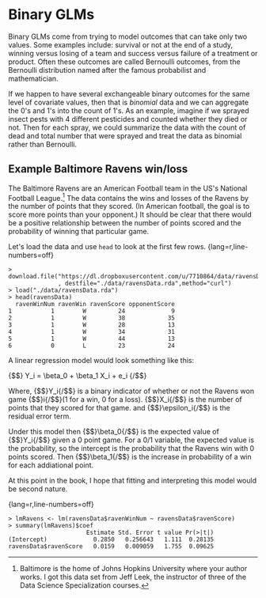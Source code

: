 # Binary GLMs

Binary GLMs come from trying to model outcomes that can take only two
values. Some examples include: survival or not at the end of a study,
winning versus losing of a team and success versus failure of a treatment or
product. Often these outcomes are called Bernoulli outcomes, from the
Bernoulli distribution named after the famous probabilist and mathematician.

If we happen to have several exchangeable binary outcomes for the same level
of covariate values, then that is *binomial* data and we can aggregate the 0's and
1's into the count of 1's. As an example, imagine if we sprayed insect pests
with 4 different pesticides and counted whether they died or not. Then for
each spray, we could summarize the data with the count of dead and total number
that were sprayed and treat the data as binomial rather than Bernoulli.


## Example Baltimore Ravens win/loss

The Baltimore Ravens are an American Football team in
the US's National Football League.[^f2] The data contains the wins
and losses of the Ravens by the number of points that they scored. (In American football, the
goal is to score more points than your opponent.) It should be clear
that there would be a positive relationship between the number of
points scored and the probability of winning that particular game.

[^f2]: Baltimore is the home of Johns Hopkins University where your author works. I got this data set
from Jeff Leek, the instructor of three of the Data Science Specialization
courses.

Let's load the data and use `head` to look at the first few rows.
{lang=r,line-numbers=off}
~~~
> download.file("https://dl.dropboxusercontent.com/u/7710864/data/ravensData.rda"
              , destfile="./data/ravensData.rda",method="curl")
> load("./data/ravensData.rda")
> head(ravensData)
  ravenWinNum ravenWin ravenScore opponentScore
1           1        W         24             9
2           1        W         38            35
3           1        W         28            13
4           1        W         34            31
5           1        W         44            13
6           0        L         23            24
~~~


A linear regression model would look something like this:

{$$} Y_i = \beta_0 + \beta_1 X_i + e_i {/$$}

Where,
{$$}Y_i{/$$} is a binary indicator of whether or
not the Ravens won game {$$}i{/$$}(1 for a win, 0 for a loss).
{$$}X_i{/$$} is the number of points that they scored for that game.
and {$$}\epsilon_i{/$$} is the residual error term.

Under this model then {$$}\beta_0{/$$} is the expected value of
{$$}Y_i{/$$} given a 0 point game. For a 0/1 variable, the expected
value is the probability, so the intercept is the probability that
the Ravens win with 0 points scored. Then {$$}\beta_1{/$$} is the
increase in probability of a win for each addiational point.

At this point in the book, I hope that fitting and interpreting
this model would be second nature.

{lang=r,line-numbers=off}
~~~
> lmRavens <- lm(ravensData$ravenWinNum ~ ravensData$ravenScore)
> summary(lmRavens)$coef
                      Estimate Std. Error t value Pr(>|t|)
(Intercept)             0.2850   0.256643   1.111  0.28135
ravensData$ravenScore   0.0159   0.009059   1.755  0.09625
~~~

<!--
There's numerous problems with this model. First, if the Ravens
score more than 63 points in a game, we estimate a {$$}0.0159 \times
63 > 1{/$$} increase in the probability of them winning. This is
an impossibility, since a probability can't be greater than 1.
(63 is an unusual, but not impossible, score in American football.)

Perhaps less galling, but still an annoying aspect of the model, is that
if the error is assumed to be Gaussian, then our model allows {$$}Y_i{/$$}
to be anything from minus infinity to plus infinity, when we know our
data can be only be 0 or 1. If we assume that our errors are discrete
to force this, we assume a very strange distribution on the errors.

There also aren't any transformations to make things better. Any
isomorphic transformation of our outcome
is still just going to have two values with the same set of problems.

The key insight was to transform the probability of a 1 (win in our
  example) rather than the data itself. Which transformation is most
useful? It turns out that it involves the log of the odds, called
the logit.

## Odds
You've heard of odds before, most likely from discussions of gambling.
First note, odds are a fraction, not a percentage. So, when someone says
"The odds are fifty percent", they are mistaking probability and odds.
They likely mean "The probability is fifty percent.", or equivalently
"The odds are one.", or "The odds are one to one", or "The odds are
fifty [divided by] fifty." The odds statements are all the same since:
1, 1 / 1 and 50 / 50 are all the same number.

If {$$}p{/$$} is a probability, the odds are defined as
{$$}o = p/(1-p){/$$}. Note that we can go backwards as
{$$}p = o / (1 + o){/$$}. Thus, if someone says the odds are 1 to 1,
they're saying that the odds are 1 and thus {$$}p = 1 / (1 + 1) = 0.5{/$$}.
Conversely, if someone says that the probability that something occurrs
is 50%, then they mean that {$$}p=0.5{/$$} so that the odds are
{$$}o = p / (1 - p) = 0.5 / (1 - 0.5) = {/$$}.

The odds are famously derived using a standard fair game setting.
Imagine that you are playing a game where you flip a coin with success probability
{$$}p{/$$} with the following rules:

* If it comes up heads, you win {$$}X{/$$} dollars.
* If it comes up tails, you lose {$$}Y{/$$}.

What should we set {$$}X{/$$} and {$$}Y{/$$} for the game to be fair?
Fair means the expected earnings for either player is 0. That is:

{$$}E[earnings]= X p - Y (1 - p) = 0{/$$}

This implies {$$}\frac{Y}{X} = \frac{p}{1 - p} = o{/$$}.
Consider setting {$$}X=1{/$$}, then {$$} Y = o{/$$}.
Thus, the odds can be interpreted as
"How much should you be willing to pay for a {$$}p{/$$} probability
of winning a dollar?"
If {$$}p > 0.5{/$$} you have to pay more if you lose than you get if you win.
If {$$}p < 0.5{/$$} you have to pay less if you lose than you get if you win.

So, imagine that I go to a horse race and the odds that a horse loses are
50 to 1. They usually specify in terms of losing at horse tracks, so this
would be said to be 50 to 1 "against" where the against is implied and
not stated on the boards. The odds of the horse winning are
then 1/50. Thus, for a fair bet if I were to bet on the horse winning,
they should pay me 50 dollars if he wins and should pay 1 dollar if he
loses. (Or any agreed upon multiple, such as
100 dollars if he wins and 2 dollars if he loses.) The implied probability
that the horse loses is {$$}50 / (1 + 50){/$$}.  

It's interesting  
to note that the house sets the odds (hence the implied probability)
only by the bets coming in. They take a small fee for every bet win or lose
(the rake). So, by setting the odds dynamically as the bets roll in,
they can guarantee that they make money (risk free) via the rake. Thus
the phrase "the house always wins" applies literally. Even more interesting
is that by the wisdom of the crowd, the final probabilities tend to match the percentage
of times that event happens. That is, 50 to 1 horses tend to win about
1 out of 51 times, even though that 50 to 1 was set by a random collection
of mostly uninformed bettors. This is why even your sports
junkie friend with seemingly endless sports knowledge
can't make a killing betting on sports; the crowd is just too smart as a group
even though all of the individuals know less.

Finally, and then I'll get back on track, many of the machine learning
algorithms work on the principle of the wisdom of crowds:
many small dumb models can make really
good models. This is often called ensemble learning, where a lot of independent
weak classifiers are combined to make a strong one. Random forests and boosting
come to mind as examples.

Probabilities are between 0 and 1. Odds are between 0 and infinity. So, it
makes sense to model the log of the odds (the logit), since it goes from
minus infinity to plus infinity. The logit is defined as

{$$}
g = \mathrm{logit}(p) = \log(p / 1 - p)
{/$$}

We can go backwards from the logit to the probability with the so-called
expit

{$$}
\mathrm{expit}(g) = e^g / (1 + e^g) = p.
{/$$}

## Modeling the odds

Let's come up with notation for modeling the odds. Recall that
{$$}Y_i{/$$} was our outcome, a 0 or 1 indicator of whether or not
the Raven's won game {$$}i{/$$}.

Let
{$$}
p_i = \mathrm{P}(Y_i = 1 ~|~ X_i = x_i, \beta_0, \beta_1)
{/$$}

be the probability of a win for number of points {$$}x_i{/$$}.
Then the odds that they win is {$$}p_i / (1 - p_i){/$$} and the
log odds is {$$}\log{p_i / (1 - p_i)} = \mathrm{logit}(p_i){/$$}.

Logistic regression puts the model on the log of the odds (logit)
scale. In other words,

{$$}
\logit(p_i) = \beta_0 + \beta_1 x_i
{/$$}

Or, equivalently, we could just say

{$$}
P(Y_i = 1 ~|~ X_i = x_i, \beta_0,\beta_1)
= p_i = \frac{ \exp^{\beta_0 + \beta_1 x_i}}{1 + \exp(\beta_0 + \beta_1 x_i)}
{/$$}


<!--
## Interpreting Logistic Regression

$$ \log\left(\frac{\rm{Pr}(RW_i | RS_i, b_0, b_1 )}{1-\rm{Pr}(RW_i | RS_i, b_0, b_1)}\right) = b_0 + b_1 RS_i $$


$b_0$ - Log odds of a Ravens win if they score zero points

$b_1$ - Log odds ratio of win probability for each point scored (compared to zero points)

$\exp(b_1)$ - Odds ratio of win probability for each point scored (compared to zero points)

---

---
## Visualizing fitting logistic regression curves
```
x <- seq(-10, 10, length = 1000)
manipulate(
    plot(x, exp(beta0 + beta1 * x) / (1 + exp(beta0 + beta1 * x)),
         type = "l", lwd = 3, frame = FALSE),
    beta1 = slider(-2, 2, step = .1, initial = 2),
    beta0 = slider(-2, 2, step = .1, initial = 0)
    )
```

---

## Ravens logistic regression


```r
logRegRavens <- glm(ravensData$ravenWinNum ~ ravensData$ravenScore,family="binomial")
summary(logRegRavens)
```

```

Call:
glm(formula = ravensData$ravenWinNum ~ ravensData$ravenScore,
    family = "binomial")

Deviance Residuals:
   Min      1Q  Median      3Q     Max  
-1.758  -1.100   0.530   0.806   1.495  

Coefficients:
                      Estimate Std. Error z value Pr(>|z|)
(Intercept)            -1.6800     1.5541   -1.08     0.28
ravensData$ravenScore   0.1066     0.0667    1.60     0.11

(Dispersion parameter for binomial family taken to be 1)

    Null deviance: 24.435  on 19  degrees of freedom
Residual deviance: 20.895  on 18  degrees of freedom
AIC: 24.89

Number of Fisher Scoring iterations: 5
```



---

## Ravens fitted values


```r
plot(ravensData$ravenScore,logRegRavens$fitted,pch=19,col="blue",xlab="Score",ylab="Prob Ravens Win")
```

<div class="rimage center"><img src="fig/unnamed-chunk-1.png" title="plot of chunk unnamed-chunk-1" alt="plot of chunk unnamed-chunk-1" class="plot" /></div>



---

## Odds ratios and confidence intervals


```r
exp(logRegRavens$coeff)
```

```
          (Intercept) ravensData$ravenScore
               0.1864                1.1125
```

```r
exp(confint(logRegRavens))
```

```
                         2.5 % 97.5 %
(Intercept)           0.005675  3.106
ravensData$ravenScore 0.996230  1.303
```



---

## ANOVA for logistic regression


```r
anova(logRegRavens,test="Chisq")
```

```
Analysis of Deviance Table

Model: binomial, link: logit

Response: ravensData$ravenWinNum

Terms added sequentially (first to last)

                      Df Deviance Resid. Df Resid. Dev Pr(>Chi)  
NULL                                     19       24.4
ravensData$ravenScore  1     3.54        18       20.9     0.06 .
---
Signif. codes:  0 '***' 0.001 '**' 0.01 '*' 0.05 '.' 0.1 ' ' 1
```




---

## Interpreting Odds Ratios

* Not probabilities
* Odds ratio of 1 = no difference in odds
* Log odds ratio of 0 = no difference in odds
* Odds ratio < 0.5 or > 2 commonly a "moderate effect"
* Relative risk $\frac{\rm{Pr}(RW_i | RS_i = 10)}{\rm{Pr}(RW_i | RS_i = 0)}$ often easier to interpret, harder to estimate
* For small probabilities RR $\approx$ OR but __they are not the same__!

[Wikipedia on Odds Ratio](http://en.wikipedia.org/wiki/Odds_ratio)


---

## Further resources

* [Wikipedia on Logistic Regression](http://en.wikipedia.org/wiki/Logistic_regression)
* [Logistic regression and glms in R](http://data.princeton.edu/R/glms.html)
* Brian Caffo's lecture notes on: [Simpson's paradox](http://ocw.jhsph.edu/courses/MethodsInBiostatisticsII/PDFs/lecture23.pdf), [Case-control studies](http://ocw.jhsph.edu/courses/MethodsInBiostatisticsII/PDFs/lecture24.pdf)
* [Open Intro Chapter on Logistic Regression](http://www.openintro.org/stat/down/oiStat2_08.pdf)
-->
